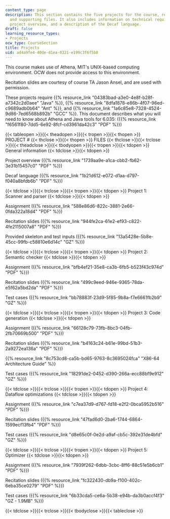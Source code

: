 ```yaml
---
content_type: page
description: This section contains the five projects for the course, recitation slides,
  and supporting files. It also includes information on technical requirements, a
  project overview, and a description of the Decaf language.
draft: false
learning_resource_types:
- Projects
ocw_type: CourseSection
title: Projects
uid: ad4a9fe4-40de-d1ea-0321-e199c3f6f5b8
---
```

This course makes use of Athena, MIT's UNIX-based computing environment. OCW does not provide access to this environment.

Recitation slides are courtesy of course TA Jason Ansel, and are used with permission.

These projects require {{% resource_link "04383bad-a3e0-4e8f-b28f-a7342c2d0aee" "Java" %}}, {{% resource_link "8dfa1878-e86b-4f07-96ed-c9689adb0b64" "Ant" %}}, and {{% resource_link "1a6c85e8-7328-4524-9d86-7ed6568b892b" "GCC" %}}. This document describes what you will need to know about Athena and Java tools for 6.035: ({{% resource_link "f6561f80-7dd5-6e92-8fcf-cd3961da42c3" "PDF" %}})

{{< tableopen >}}{{< theadopen >}}{{< tropen >}}{{< thopen >}}
PROJECT #
{{< thclose >}}{{< thopen >}}
FILES
{{< thclose >}}{{< trclose >}}{{< theadclose >}}{{< tbodyopen >}}{{< tropen >}}{{< tdopen >}}
General information
{{< tdclose >}}{{< tdopen >}}

Project overview ({{% resource_link "1739aa9e-a1ca-cbb2-fb62-3e31b15457c0" "PDF" %}})

Decaf language ({{% resource_link "1b21d612-e072-d1aa-d797-f040a8bfdb6b" "PDF" %}})

{{< tdclose >}}{{< trclose >}}{{< tropen >}}{{< tdopen >}}
Project 1: Scanner and parser
{{< tdclose >}}{{< tdopen >}}

Assignment ({{% resource_link "588e86d6-822c-3881-2e66-0fda322a18d4" "PDF" %}})

Recitation slides ({{% resource_link "944fe2ca-61e2-ef93-c822-4fe2115007a8" "PDF" %}})

Provided skeleton and test inputs ({{% resource_link "13a5428e-5b8e-45cc-99fb-c58810e6d14c" "GZ" %}})

{{< tdclose >}}{{< trclose >}}{{< tropen >}}{{< tdopen >}}
Project 2: Semantic checker
{{< tdclose >}}{{< tdopen >}}

Assignment ({{% resource_link "bfb4ef21-35e8-ca3b-6fb5-b523f43c974d" "PDF" %}})

Recitation slides ({{% resource_link "499c9eed-946e-9365-78da-e5f62a5bd2da" "PDF" %}})

Test cases ({{% resource_link "bb78883f-23d9-5f85-9b8a-f7e6661fb2b9" "GZ" %}})

{{< tdclose >}}{{< trclose >}}{{< tropen >}}{{< tdopen >}}
Project 3: Code generation
{{< tdclose >}}{{< tdopen >}}

Assignment ({{% resource_link "66128c79-73fb-8bc3-04fb-2fb70669b500" "PDF" %}})

Recitation slides ({{% resource_link "b4163c24-b61e-99bd-51b3-2a9272ea136a" "PDF" %}})

{{% resource_link "8c753cd8-ca5b-bd65-9763-8c3695024fca" "X86-64 Architecture Guide" %}}

Test cases ({{% resource_link "18291de2-0452-d390-266a-ecc88bf9e912" "GZ" %}})

{{< tdclose >}}{{< trclose >}}{{< tropen >}}{{< tdopen >}}
Project 4: Dataflow optimizations
{{< tdclose >}}{{< tdopen >}}

Assignment ({{% resource_link "c7ea37d9-d767-fd18-e2f2-0bca5952b516" "PDF" %}})

Recitation slides ({{% resource_link "47fad6d0-2ba6-1744-6864-1599ecf13fb4" "PDF" %}})

Test cases ({{% resource_link "d8e65c0f-0e2d-a9af-cb5c-392e31de4bfd" "GZ" %}})

{{< tdclose >}}{{< trclose >}}{{< tropen >}}{{< tdopen >}}
Project 5: Optimizer
{{< tdclose >}}{{< tdopen >}}

Assignment ({{% resource_link "7939f262-6dbb-3cbc-8ff6-88c51e5b6cb1" "PDF" %}})

Recitation slides ({{% resource_link "fc322430-db9a-f100-402c-6eba35ce0279" "PDF" %}})

Test cases ({{% resource_link "6b33cda5-ce6a-5b38-e94b-da3b0accf4f3" "GZ - 1.9MB" %}})

{{< tdclose >}}{{< trclose >}}{{< tbodyclose >}}{{< tableclose >}}